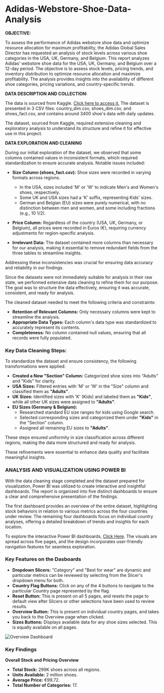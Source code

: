 # Adidas-Webstore-Shoe-Data-Analysis

**OBJECTIVE:**

To assess the performance of Adidas webstore shoe data and optimize resource allocation for maximum profitability, the Adidas Global Sales Director has requested an analysis of stock levels across various shoe categories in the USA, UK, Germany, and Belgium. This report analyzes Adidas' webstore shoe data for the USA, UK, Germany, and Belgium over a 12-day period. The objective is to assess stock levels, pricing trends, and inventory distribution to optimize resource allocation and maximize profitability. The analysis provides insights into the availability of different shoe categories, pricing variations, and country-specific trends.


**DATA DESCRIPTION AND COLLECTION:**

The data is sourced from Kaggle. [Click here to access it.](https://www.kaggle.com/datasets/tamsnd/adidas-webstore-shoe-data)
The dataset is presented in 3 CSV files: country_dim.csv, shoes_dim.csv, and shoes_fact.csv, and contains around 3400 shoe's data with daily updates.

The dataset, sourced from Kaggle, required extensive cleaning and exploratory analysis to understand its structure and refine it for effective use in this project.

**DATA EXPLORATION AND CLEANING**

During our initial exploration of the dataset, we observed that some columns contained values in inconsistent formats, which required standardization to ensure accurate analysis. Notable issues included:  

- **Size Column (shoes_fact.csv):** Shoe sizes were recorded in varying formats across regions.  
  - In the USA, sizes included 'M' or 'W' to indicate Men's and Women's shoes, respectively.  
  - Some UK and USA sizes had a 'K' suffix, representing Kids' sizes.  
  - German and Belgian (EU) sizes were purely numerical, with no distinction between men and women, and some including fractions (e.g., 10 1/2).  

- **Price Column:** Regardless of the country (USA, UK, Germany, or Belgium), all prices were recorded in Euros (€), requiring currency adjustments for region-specific analysis.  

- **Irrelevant Data:** The dataset contained more columns than necessary for our analysis, making it essential to remove redundant fields from the three tables to streamline insights.  

Addressing these inconsistencies was crucial for ensuring data accuracy and reliability in our findings.

Since the datasets were not immediately suitable for analysis in their raw state, we performed extensive data cleaning to refine them for our purpose. The goal was to structure the data effectively, ensuring it was accurate, consistent, and ready for analysis.  

The cleaned dataset needed to meet the following criteria and constraints:  

- **Retention of Relevant Columns:** Only necessary columns were kept to streamline the analysis.  
- **Appropriate Data Types:** Each column's data type was standardized to accurately represent its contents.  
- **Completeness:** No column contained null values, ensuring that all records were fully populated.

### **Key Data Cleaning Steps:**  

To standardize the dataset and ensure consistency, the following transformations were applied:  

- **Created a New "Section" Column:** Categorized shoe sizes into "Adults" and "Kids" for clarity.  
- **USA Sizes:** Filtered entries with 'M' or 'W' in the "Size" column and classified them as **"Adults"**.  
- **UK Sizes:** Identified sizes with 'K' (Kids) and labeled them as **"Kids"**, while all other UK sizes were assigned to **"Adults"**.  
- **EU Sizes (Germany & Belgium):**  
  - Researched standard EU size ranges for kids using Google search.  
  - Selected corresponding sizes and categorized them under **"Kids"** in the "Section" column.  
  - Assigned all remaining EU sizes to **"Adults"**.  

These steps ensured uniformity in size classification across different regions, making the data more structured and ready for analysis.

These refinements were essential to enhance data quality and facilitate meaningful insights.

### **ANALYSIS AND VISUALIZATION USING POWER BI**

With the data cleaning stage completed and the dataset prepared for visualization, Power BI was utilized to create interactive and insightful dashboards. The report is organized into five distinct dashboards to ensure a clear and comprehensive presentation of the findings.

The first dashboard provides an overview of the entire dataset, highlighting stock behaviors in relation to various metrics across the four countries under review. The remaining four dashboards focus on individual country analyses, offering a detailed breakdown of trends and insights for each location.

To explore the interactive Power BI dashboards, [Click Here](https://app.powerbi.com/view?r=eyJrIjoiZDU2M2JhYmYtOTAwMC00ZDFiLThiOGMtZTg0ZjNhZGUxMzhkIiwidCI6ImRmODY3OWNkLWE4MGUtNDVkOC05OWFjLWM4M2VkN2ZmOTVhMCJ9). The visuals are spread across five pages, and the design incorporates user-friendly navigation features for seamless exploration.

### **Key Features on the Dasboards**

- **Dropdown Slicers:** "Category" and "Best for wear" are dynamic and particular metrics can be reviewed by selecting from the Slicer's dropdown menu for both.
- **Country Flag Buttons:** Click on any of the 4 buttons to navigate to the particular Country page represented by the flag.
- **Reset Button:** This is present on all 5 pages, and resets the page to default view after Slicers or other selections have been used to review results.
- **Overview Button:** This is present on individual country pages, and takes you back to the Overview page when clicked.
- **Sizes Buttons:** Displays available data for any shoe sizes selected. This is equally available on all pages.

![Overview Dashboard](https://github.com/user-attachments/assets/b53180c9-46ee-4658-898a-b3d09e9a191b)

### **Key Findings**

**Overall Stock and Pricing Overview**
  
  - **Total Stock:** 299K shoes across all regions.
  - **Units Available:** 2 million shoes.
  - **Average Price:** €99.72.
  - **Total Number of Categories:** 17.



